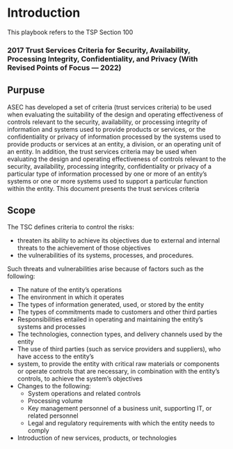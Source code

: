 # Introduction

This playbook refers to the TSP Section 100

###  2017 Trust Services Criteria for Security, Availability, Processing Integrity, Confidentiality, and Privacy (With Revised Points of Focus — 2022)


## Purpuse

ASEC has developed a set of criteria (trust services criteria) to be used when evaluating the suitability of 
the design and operating effectiveness of controls relevant to the security, availability, or processing integrity of information and systems used to provide products or services, or the confidentiality or privacy 
of information processed by the systems used to provide products or services at an entity, a division, or 
an operating unit of an entity. In addition, the trust services criteria may be used when evaluating the 
design and operating effectiveness of controls relevant to the security, availability, processing integrity, 
confidentiality or privacy of a particular type of information processed by one or more of an entity’s systems or one or more systems used to support a particular function within the entity. This document presents the trust services criteria

## Scope
The TSC defines criteria to control the risks:
- threaten its ability to achieve its objectives due to external and internal threats to the achievement of those objectives 
- the vulnerabilities of its systems, processes, and procedures. 

Such threats and vulnerabilities arise because of factors such as the following: 
- The nature of the entity’s operations 
- The environment in which it operates 
- The types of information generated, used, or stored by the entity 
- The types of commitments made to customers and other third parties 
- Responsibilities entailed in operating and maintaining the entity’s systems and processes 
- The technologies, connection types, and delivery channels used by the entity 
- The use of third parties (such as service providers and suppliers), who have access to the entity’s 
- system, to provide the entity with critical raw materials or components or operate controls that are necessary, in combination with the entity’s controls, to achieve the system’s objectives 
- Changes to the following: 
   - System operations and related controls 
   - Processing volume 
   - Key management personnel of a business unit, supporting IT, or related personnel 
   - Legal and regulatory requirements with which the entity needs to comply 
- Introduction of new services, products, or technologies
